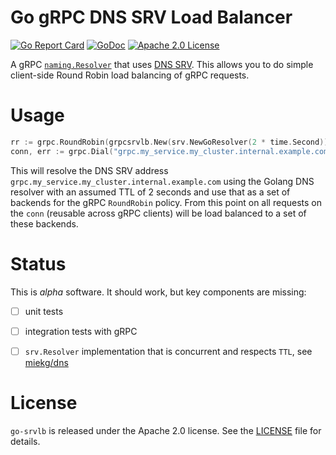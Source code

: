 # Go gRPC DNS SRV Load Balancer

[![Go Report Card](https://goreportcard.com/badge/github.com/mwitkow/go-srvlb)](http://goreportcard.com/report/mwitkow/go-srvlb)
[![GoDoc](http://img.shields.io/badge/GoDoc-Reference-blue.svg)](https://godoc.org/github.com/mwitkow/go-srvlb)
[![Apache 2.0 License](https://img.shields.io/badge/License-Apache%202.0-blue.svg)](LICENSE)

A gRPC [`naming.Resolver`](https://godoc.org/google.golang.org/grpc/naming) that uses [DNS SRV](https://en.wikipedia.org/wiki/SRV_record).
This allows you to do simple client-side Round Robin load balancing of gRPC requests.

# Usage

```go
rr := grpc.RoundRobin(grpcsrvlb.New(srv.NewGoResolver(2 * time.Second)))
conn, err := grpc.Dial("grpc.my_service.my_cluster.internal.example.com", grpc.WithBalancer(rr))
```

This will resolve the DNS SRV address `grpc.my_service.my_cluster.internal.example.com` using the Golang DNS resolver
with an assumed TTL of 2 seconds and use that as a set of backends for the gRPC `RoundRobin` policy. From this point on
all requests on the `conn` (reusable across gRPC clients) will be load balanced to a set of these backends.

# Status

This is *alpha* software. It should work, but key components are missing:

 * [ ] unit tests
 * [ ] integration tests with gRPC
 * [ ] `srv.Resolver` implementation that is concurrent and respects `TTL`, see [miekg/dns](https://github.com/miekg/dns)


# License

 `go-srvlb` is released under the Apache 2.0 license. See the [LICENSE](LICENSE) file for details.

